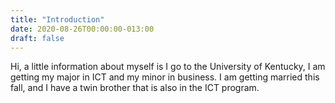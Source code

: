 ```yaml
---
title: "Introduction"
date: 2020-08-26T00:00:00-013:00
draft: false
---
```

<p>Hi, a little information about myself is I go to the University of Kentucky, I am getting my major in ICT and my minor in business.
I am getting married this fall, and I have a twin brother that is also in the ICT program.</p>
